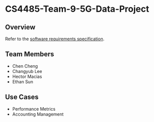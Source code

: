# CS4485-Team-9-5G-Data-Project

## Overview
Refer to the [software requirements specification](./T9%Performance%metrics-Accounting%Billing%SRS.pdf).

## Team Members
* Chen Cheng
* Changyub Lee
* Hector Macias
* Ethan Sun

## Use Cases
* Performance Metrics
* Accounting Management
